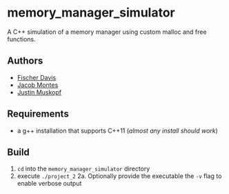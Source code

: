 # memory_manager_simulator
A C++ simulation of a memory manager using custom malloc and free functions.

## Authors
* [Fischer Davis](https://www.github.com/fischerdavis94)
* [Jacob Montes](https://www.github.com/jacobmontesUNT)
* [Justin Muskopf](https://www.github.com/justinmuskopf)

## Requirements
* a g++ installation that supports C++11 (*almost any install should work*)

## Build
1. `cd` into the `memory_manager_simulator` directory
2. execute `./project_2`
  2a. Optionally provide the executable the `-v` flag to enable verbose output
